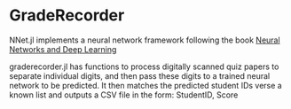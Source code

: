 # GradeRecorder

NNet.jl implements a neural network framework following the book [Neural Networks and Deep Learning](http://neuralnetworksanddeeplearning.com)
  
graderecorder.jl has functions to process digitally scanned quiz papers to separate individual digits, and then pass these digits to a trained neural network to be predicted.  It then matches the predicted student IDs verse a known list and outputs a CSV file in the form: StudentID, Score
